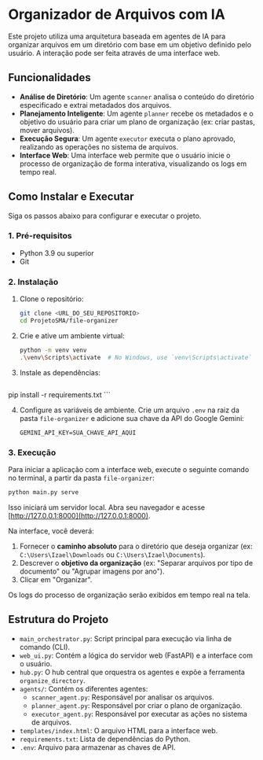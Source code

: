 # Organizador de Arquivos com IA

Este projeto utiliza uma arquitetura baseada em agentes de IA para organizar arquivos em um diretório com base em um objetivo definido pelo usuário. A interação pode ser feita através de uma interface web.

## Funcionalidades

- **Análise de Diretório**: Um agente `scanner` analisa o conteúdo do diretório especificado e extrai metadados dos arquivos.
- **Planejamento Inteligente**: Um agente `planner` recebe os metadados e o objetivo do usuário para criar um plano de organização (ex: criar pastas, mover arquivos).
- **Execução Segura**: Um agente `executor` executa o plano aprovado, realizando as operações no sistema de arquivos.
- **Interface Web**: Uma interface web permite que o usuário inicie o processo de organização de forma interativa, visualizando os logs em tempo real.

## Como Instalar e Executar

Siga os passos abaixo para configurar e executar o projeto.

### 1. Pré-requisitos

- Python 3.9 ou superior
- Git

### 2. Instalação

1.  Clone o repositório:
    ```bash
    git clone <URL_DO_SEU_REPOSITORIO>
    cd ProjetoSMA/file-organizer
    ```

2.  Crie e ative um ambiente virtual:
    ```bash
    python -m venv venv
    .\venv\Scripts\activate  # No Windows, use `venv\Scripts\activate`
    ```

3.  Instale as dependências:
    ```bash
   pip install -r requirements.txt
    ```

4.  Configure as variáveis de ambiente. Crie um arquivo `.env` na raiz da pasta `file-organizer` e adicione sua chave da API do Google Gemini:
    ```
    GEMINI_API_KEY=SUA_CHAVE_API_AQUI
    ```

### 3. Execução

Para iniciar a aplicação com a interface web, execute o seguinte comando no terminal, a partir da pasta `file-organizer`:

```bash
python main.py serve
```

Isso iniciará um servidor local. Abra seu navegador e acesse [http://127.0.0.1:8000](http://127.0.0.1:8000).

Na interface, você deverá:

1.  Fornecer o **caminho absoluto** para o diretório que deseja organizar (ex: `C:\Users\Izael\Downloads` ou `C:\Users\Izael\Documents`).
2.  Descrever o **objetivo da organização** (ex: "Separar arquivos por tipo de documento" ou "Agrupar imagens por ano").
3.  Clicar em "Organizar".

Os logs do processo de organização serão exibidos em tempo real na tela.

## Estrutura do Projeto

-   `main_orchestrator.py`: Script principal para execução via linha de comando (CLI).
-   `web_ui.py`: Contém a lógica do servidor web (FastAPI) e a interface com o usuário.
-   `hub.py`: O hub central que orquestra os agentes e expõe a ferramenta `organize_directory`.
-   `agents/`: Contém os diferentes agentes:
    -   `scanner_agent.py`: Responsável por analisar os arquivos.
    -   `planner_agent.py`: Responsável por criar o plano de organização.
    -   `executor_agent.py`: Responsável por executar as ações no sistema de arquivos.
-   `templates/index.html`: O arquivo HTML para a interface web.
-   `requirements.txt`: Lista de dependências do Python.
-   `.env`: Arquivo para armazenar as chaves de API.
 